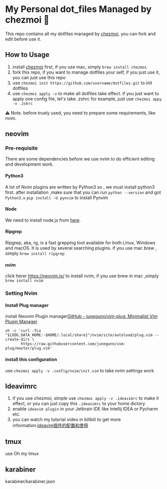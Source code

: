 # My Personal dot_files Managed by chezmoi 🤖

This repo contains all my dotfiles managed by [chezmoi](https://github.com/twpayne/chezmoi), you can fork and edit before use it.


## How to Usage
1. install [chezmoi](https://github.com/twpayne/chezmoi) first, if you use mac, simply `brew install chezmoi`
2. fork this repo, if you want to manage dotfiles your self, if you just use it, you can just use this repo 
3. use `chezmoi init https://github.com/username/dotfiles.git` to init dotfiles
4. use `chezmoi apply -v` to make all dotfiles take effect. if you just want to apply one config file,
   let's take .zshrc for example, just use `chezmoi appy -v .zshrc`

⚠️ Note. before truely used, you need to prepare some requirements, like nvim.

## neovim

### Pre-requisite

There are some dependencies before we use nvim to do efficient editing and development work.


#### Python3
A lot of Nvim plugins are written by Python3 so , we must install python3 first. 
after installation ,make sure that you can run `python --version` and got `Python3.x`
`pip install -U pynvim` to install Pynvim

#### Node
We need to install node.js from [here](https://nodejs.org/en/download/).

#### Ripgrep
Ripgrep, aka, rg, is a fast grepping tool available for both Linux, Windows and macOS. It is used by several searching plugins.
if you use mac brew , simply `brew install ripgrep`

#### nvim
click herer https://neovim.io/ to install nvim, if you use brew in mac ,simply `brew install nvim`

### Setting Nvim

#### Install Plug manager 

install Neovim Plugin manager[GitHub - junegunn/vim-plug: Minimalist Vim Plugin Manager](https://github.com/junegunn/vim-plug)

```shell
sh -c 'curl -fLo "${XDG_DATA_HOME:-$HOME/.local/share}"/nvim/site/autoload/plug.vim --create-dirs \
       https://raw.githubusercontent.com/junegunn/vim-plug/master/plug.vim'
```

#### install this configuration

use `chezmoi apply -v .config/nvim/init.vim` to take nvim settings work


## Ideavimrc

1. if you use chezmoi, simple use `chezmoi apply -v .ideavimrc` to make it effect, or you can just copy this `.ideavimrc` to your home dictory
2. enable `ideavim plugin` in your Jetbrain IDE like Intellij IDEA or Pycharm etc.
3. you can watch my tutorial video in bilibili to get more information:[ideavim插件的配置和使用](https://www.bilibili.com/video/BV1p541157Va)

## tmux

use Oh my tmux

## karabiner

karabiner/karabiner.json

